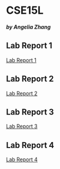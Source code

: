 # CSE15L

***by Angelia Zhang***

## Lab Report 1

[Lab Report 1](https://angeliazddl.github.io/CSE15L_Lab_Report/Lab_Report_1.html)

## Lab Report 2

[Lab Report 2](https://angeliazddl.github.io/CSE15L_Lab_Report/Lab_Report_2.html)
 
## Lab Report 3

[Lab Report 3](https://angeliazddl.github.io/CSE15L_Lab_Report/Lab_Report_3.html)

## Lab Report 4

[Lab Report 4](https://angeliazddl.github.io/CSE15L_Lab_Report/Lab_Report_4.html)